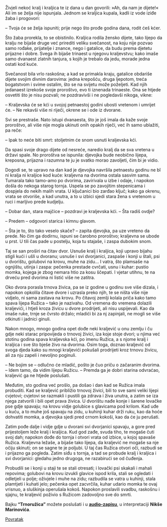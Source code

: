 Živjeli nekoć kralj i kraljica te iz dana u dan govorili: »Ah, da nam je dijete!« Ali im se želja nije ispunjala. Jednom se kraljica kupala, kadli iz vode iziđe žaba i progovori:

– Tvoja će se želja ispuniti; prije nego što prođe godina dana, rodit ćeš kćer.

Što žaba prorekla, to se obistinilo. Kraljica rodila žensko dijete, tako lijepo da kralju ne bijaše druge već prirediti veliku svečanost, na koju nije pozvao samo rođake, prijatelje i znance, nego i gatalice, da budu prema djetetu prijazne i dobre. Svega ih bijaše trinaest u njegovu kraljevstvu; kako imaše samo dvanaest zlatnih tanjura, s kojih je trebalo da jedu, morade jedna ostati kod kuće.

Svečanost bila vrlo raskošna; a kad se primakla kraju, gatalice obdariše dijete svojim divnim darovima: jedna krepošću, druga ljepotom, treća bogatstvom i svime ostalim, što se na svijetu može poželjeti. Kad njih jedanaest izrekoše svoje proroštvo, evo ti iznenada trinaeste. Ona se htjede osvetiti što je nisu pozvali; ne pozdravivši i ne pogledavši nikoga, vikne:

– Kraljevska će se kći u svojoj petnaestoj godini ubosti vretenom i umrijet će. – Ne rekavši više ni riječi, okrene se i ode iz dvorane.

Svi se prestraše. Nato istupi dvanaesta, što je još imala da kaže svoje proroštvo, ali više nije mogla ukinuti onih opakih riječi, već ih samo ublažiti, pa reče:

– Ipak to neće biti smrt: stoljetnim će snom usnuti kraljevska kći.

Da spasi svoje drago dijete od nesreće, naredio kralj da se sva vretena u državi spale. No proroštva se ispunila: djevojka bude neobično lijepa, kreposna, prijazna i razumna te ju je svatko morao zavoljeti, čim bi je vidio.

Dogodi se, te upravo na dan kad je djevojka navršila petnaestu godinu ne bî ni kralja ni kraljice kod kuće: kraljevna na dvorima ostala sasvim sama. Tumarala tako tamo-amo po dvorima, zavirivala u izbe i odaje, i napokon došla do nekoga starog tornja. Uspela se po zavojitim stepenicama i dospjela do nekih malih vrata. U ključanici bio zarđao ključ; kako ga okrenu, vrata se otvoriše, a kad unutra, a to u izbici sjedi stara žena s vretenom u ruci i marljivo prede kudjelju.

– Dobar dan, stara majčice – pozdravi je kraljevska kći. – Šta radiš ovdje?

– Predem – odgovori starica i kimnu glavom.

– Šta je to, što tako veselo skače? – zapita djevojka, pa uze vreteno da prede. No čim ga dodirnu, ispuni se čarobno proroštvo; kraljevna se ubode u prst. U tili čas pade u postelju, koja tu stajaše, i zaspa dubokim snom.

Taj se san proširi na čitav dvor. Usnuše kralj i kraljica, koji upravo bijahu stigli kući i ušli u dvoranu; usnuše i svi dvorjanici, zaspaše i konji u štali, psi u dvorištu, golubovi na krovu, muhe na zidu… I vatra, što plamsaše na ognjištu, utinja i zaspa: pečenka prestade cvrčati, usnu i kuhar: pustio momka, kojega je zbog nemara htio za kosu ščepati. I vjetar utihnu, te na drveću pred dvorima ni listić više ne zatitra.

Oko dvora porasla trnova živica, pa se iz godine u godinu sve više dizala, i napokon opkolila čitave dvore i uzrasla preko njih, te se ništa više nije vidjelo, ni sama zastava na krovu. Po čitavoj zemlji kolala priča kako tamo spava lijepa Ružica – tako je nazivahu. Od vremena do vremena dolazili kraljevići, i htjeli kroza živicu u dvore prodrijeti, ali nisu uspijevali. Kao da imaše ruke, trnje se čvrsto držalo; mladići bi za nj zapinjali, ne mogli se više otkinuti i jadnici ginuli.

Nakon mnogo, mnogo godina opet dođe neki kraljević u onu zemlju i ču gdje neki starac pripovijeda o trnovoj živici, iza koje stoje dvori; u njima već stotinu godina spava kraljevska kći, po imenu Ružica, a s njome kralj i kraljica i sve što bješe živo na dvorima. Osim toga, doznao kraljević od svoga djeda kako su mnogi kraljevići pokušali prodrijeti kroz trnovu živicu, ali za nju zapeli i nevoljno poginuli.

– Ne bojim se – odlučno će mladić, pošto je čuo priču o začaranim dvorima. – Idem tamo, da vidim lijepu Ružicu. – Premda ga je dobri starina odvraćao, kraljević ga ne htjede poslušati.

Međutim, sto godina već prošlo, pa došao i dan kad se Ružica imala probuditi. Kad se kraljević približio trnovoj živici, bili to sve sami veliki lijepi cvjetovi; cvjetovi se razmakli i pustili ga zdrava i živa unutra, a zatim se iza njega zatvorili i bili opet prava živica. U dvorištu nađe konje i šarene lovačke pse gdje spavaju; na krovu vidje golubice s glavicama pod krilom. Kad uđe u kuću, a to muhe još spavaju na zidu, u kuhinji kuhar drži ruku, kao da hoće dohvatiti momka, a djevojka sjedi pred crnom kokoši, kao da će ju perušati.

Zatim pođe dalje i vidje gdje u dvorani svi dvorjanici spavaju, a gore pred prijestoljem leže kralj i kraljica. Kud god zađe, svuda tiho, te mogaše čuti svoj dah; napokon dođe do tornja i otvori vrata od izbice, u kojoj spavaše Ružica. Kraljevna ležaše, a bijaše tako lijepa, da kraljević ne mogaše sa nje očiju skinuti; on se sagne te je poljubi. U taj čas Ružica otvori oči, razbudi se i prijazno ga pogleda. Zatim siđu s tornja, a tad se probude kralj i kraljica i svi dvorjanici: gledahu jedno drugoga, ne razabirući se od čuđenja.

Probudili se i konji u staji te se stali otresati; i lovački psi skakali i mahali repovima; golubovi na krovu izvukli glavice ispod krila, stali se ogledati i odletjeli u polje; oživjele i muhe na zidu; razbudila se vatra u kuhinji, stala plamtjeti i kuhati jelo; pečenka opet zacvrčila, kuhar udario momka te ovaj vrisnuo, a sluškinja operušala kokoš. Napokon proslavili svadbu, raskošnu i sjajnu, te kraljević poživio s Ružicom zadovoljno sve do smrti.

Bajku **“Trnoružica”** možete poslušati i u **[audio-zapisu](https://lektire.skole.hr/node/12321 "Bajke")**, u interpretaciji **Nikše Marinovića**.

[Povratak](<README.md>)
